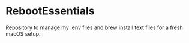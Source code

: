 # RebootEssentials
Repository to manage my .env files and brew install text files for a fresh macOS setup.
